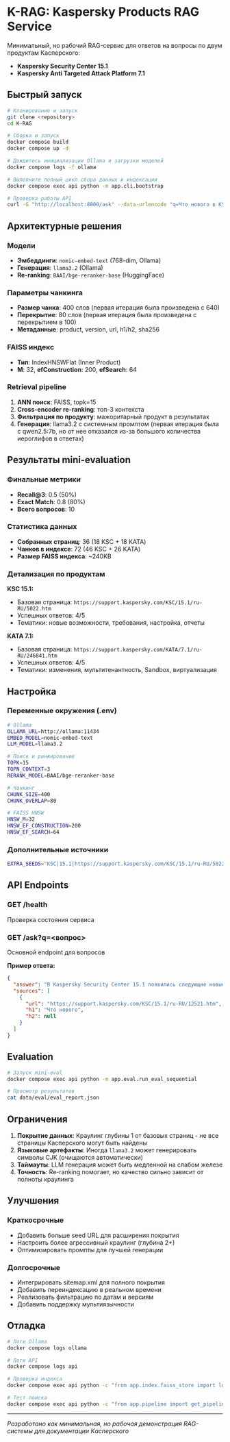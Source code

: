 # K-RAG: Kaspersky Products RAG Service

Минимальный, но рабочий RAG-сервис для ответов на вопросы по двум продуктам Касперского:
- **Kaspersky Security Center 15.1**
- **Kaspersky Anti Targeted Attack Platform 7.1**

## Быстрый запуск

```bash
# Клонирование и запуск
git clone <repository>
cd K-RAG

# Сборка и запуск
docker compose build
docker compose up -d

# Дождитесь инициализации Ollama и загрузки моделей
docker compose logs -f ollama

# Выполните полный цикл сбора данных и индексации
docker compose exec api python -m app.cli.bootstrap

# Проверка работы API
curl -G "http://localhost:8000/ask" --data-urlencode "q=Что нового в KSC 15.1?"
```

## Архитектурные решения

### Модели
- **Эмбеддинги**: `nomic-embed-text` (768-dim, Ollama)
- **Генерация**: `llama3.2` (Ollama)
- **Re-ranking**: `BAAI/bge-reranker-base` (HuggingFace)

### Параметры чанкинга
- **Размер чанка**: 400 слов (первая итерация была произведена с 640)
- **Перекрытие**: 80 слов (первая итерация была произведена с перекрытием в 100)
- **Метаданные**: product, version, url, h1/h2, sha256

### FAISS индекс
- **Тип**: IndexHNSWFlat (Inner Product)
- **M**: 32, **efConstruction**: 200, **efSearch**: 64

### Retrieval pipeline
1. **ANN поиск**: FAISS, topk=15
2. **Cross-encoder re-ranking**: топ-3 контекста
3. **Фильтрация по продукту**: мажоритарный продукт в результатах
4. **Генерация**: llama3.2 с системным промптом (первая итерация была с qwen2.5:7b, но от нее отказался из-за большого количества иероглифов в ответах)

## Результаты mini-evaluation

### Финальные метрики
- **Recall@3**: 0.5 (50%)
- **Exact Match**: 0.8 (80%)
- **Всего вопросов**: 10

### Статистика данных
- **Собранных страниц**: 36 (18 KSC + 18 KATA)
- **Чанков в индексе**: 72 (46 KSC + 26 KATA)
- **Размер FAISS индекса**: ~240KB

### Детализация по продуктам
**KSC 15.1:**
- Базовая страница: `https://support.kaspersky.com/KSC/15.1/ru-RU/5022.htm`
- Успешных ответов: 4/5
- Тематики: новые возможности, требования, настройка, отчеты

**KATA 7.1:**
- Базовая страница: `https://support.kaspersky.com/KATA/7.1/ru-RU/246841.htm`
- Успешных ответов: 4/5
- Тематики: изменения, мультитенантность, Sandbox, виртуализация

## Настройка

### Переменные окружения (.env)
```bash
# Ollama
OLLAMA_URL=http://ollama:11434
EMBED_MODEL=nomic-embed-text
LLM_MODEL=llama3.2

# Поиск и ранжирование
TOPK=15
TOPN_CONTEXT=3
RERANK_MODEL=BAAI/bge-reranker-base

# Чанкинг
CHUNK_SIZE=400
CHUNK_OVERLAP=80

# FAISS HNSW
HNSW_M=32
HNSW_EF_CONSTRUCTION=200
HNSW_EF_SEARCH=64
```

### Дополнительные источники
```bash
EXTRA_SEEDS="KSC|15.1|https://support.kaspersky.com/KSC/15.1/ru-RU/5022.htm,KATA|7.1|https://support.kaspersky.com/KATA/7.1/ru-RU/246841.htm"
```

## API Endpoints

### GET /health
Проверка состояния сервиса

### GET /ask?q=<вопрос>
Основной endpoint для вопросов

**Пример ответа:**
```json
{
  "answer": "В Kaspersky Security Center 15.1 появились следующие новые возможности...",
  "sources": [
    {
      "url": "https://support.kaspersky.com/KSC/15.1/ru-RU/12521.htm",
      "h1": "Что нового",
      "h2": null
    }
  ]
}
```

## Evaluation

```bash
# Запуск mini-eval
docker compose exec api python -m app.eval.run_eval_sequential

# Просмотр результатов
cat data/eval/eval_report.json
```

## Ограничения

1. **Покрытие данных**: Краулинг глубины 1 от базовых страниц - не все страницы Касперского могут быть найдены
2. **Языковые артефакты**: Иногда `llama3.2` может генерировать символы CJK (очищаются автоматически)
3. **Таймауты**: LLM генерация может быть медленной на слабом железе
4. **Точность**: Re-ranking помогает, но качество сильно зависит от полноты краулинга

## Улучшения

### Краткосрочные
- Добавить больше seed URL для расширения покрытия
- Настроить более агрессивный краулинг (глубина 2+)
- Оптимизировать промпты для лучшей генерации

### Долгосрочные
- Интегрировать sitemap.xml для полного покрытия
- Добавить переиндексацию в реальном времени
- Реализовать фильтрацию по датам и версиям
- Добавить поддержку мультиязычности

## Отладка

```bash
# Логи Ollama
docker compose logs ollama

# Логи API
docker compose logs api

# Проверка индекса
docker compose exec api python -c "from app.index.faiss_store import load_index; i,m = load_index(); print(f'Index: {i.ntotal} vectors')"

# Тест поиска
docker compose exec api python -c "from app.pipeline import get_pipeline; p = get_pipeline(); hits,_ = p.retriever.ann_search('установка KSC', 5); [print(f'{h[\"_sim\"]:.3f}: {h[\"url\"]}') for h in hits]"
```

---
*Разработано как минимальная, но рабочая демонстрация RAG-системы для документации Касперского*